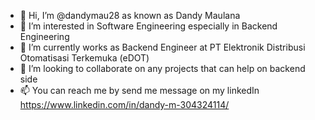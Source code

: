 - 👋 Hi, I’m @dandymau28 as known as Dandy Maulana
- 👀 I’m interested in Software Engineering especially in Backend Engineering
- 🌱 I’m currently works as Backend Engineer at PT Elektronik Distribusi Otomatisasi Terkemuka (eDOT)
- 💞️ I’m looking to collaborate on any projects that can help on backend side
- 📫 You can reach me by send me message on my linkedIn https://www.linkedin.com/in/dandy-m-304324114/

<!---
dandymau28/dandymau28 is a ✨ special ✨ repository because its `README.md` (this file) appears on your GitHub profile.
You can click the Preview link to take a look at your changes.
--->
